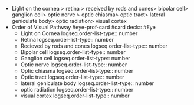 - Light on the cornea > retina > received by rods and cones> bipolar cell>
  ganglion cell> optic nerve > optic chiasma> optic tract> lateral geniculate body>
  optic radiation> visual cortex
- Order of Visual Pathway #eye-prof-card #card
  deck:: #Eye
	- Light on Cornea
	  logseq.order-list-type:: number
	- Retina
	  logseq.order-list-type:: number
	- Recieved by rods and cones
	  logseq.order-list-type:: number
	- Bipolar cell
	  logseq.order-list-type:: number
	- Ganglion cell
	  logseq.order-list-type:: number
	- Optic nerve
	  logseq.order-list-type:: number
	- Optic chiasma
	  logseq.order-list-type:: number
	- Optic tract
	  logseq.order-list-type:: number
	- lateral geniculate body
	  logseq.order-list-type:: number
	- optic radiation
	  logseq.order-list-type:: number
	- visual cortex
	  logseq.order-list-type:: number